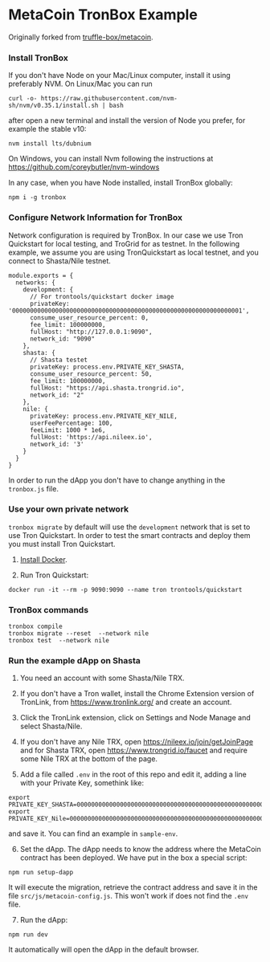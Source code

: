 # MetaCoin TronBox Example
Originally forked from [truffle-box/metacoin](https://github.com/truffle-box/metacoin-box).

### Install TronBox

If you don't have Node on your Mac/Linux computer, install it using preferably NVM. On Linux/Mac you can run

```
curl -o- https://raw.githubusercontent.com/nvm-sh/nvm/v0.35.1/install.sh | bash
```
after open a new terminal and install the version of Node you prefer, for example the stable v10:
```
nvm install lts/dubnium
```

On Windows, you can install Nvm following the instructions at
https://github.com/coreybutler/nvm-windows

In any case, when you have Node installed, install TronBox globally:
```
npm i -g tronbox
```

### Configure Network Information for TronBox

Network configuration is required by TronBox.
In our case we use Tron Quickstart for local testing, and TroGrid for as testnet. In the following example, we assume you are using TronQuickstart as local testnet, and you connect to Shasta/Nile testnet.

```
module.exports = {
  networks: {
    development: {
      // For trontools/quickstart docker image
      privateKey: '0000000000000000000000000000000000000000000000000000000000000001',
      consume_user_resource_percent: 0,
      fee_limit: 100000000,
      fullHost: "http://127.0.0.1:9090",
      network_id: "9090"
    },
    shasta: {
      // Shasta testet
      privateKey: process.env.PRIVATE_KEY_SHASTA,
      consume_user_resource_percent: 50,
      fee_limit: 100000000,
      fullHost: "https://api.shasta.trongrid.io",
      network_id: "2"
    },
    nile: {
      privateKey: process.env.PRIVATE_KEY_NILE,
      userFeePercentage: 100,
      feeLimit: 1000 * 1e6,
      fullHost: 'https://api.nileex.io',
      network_id: '3'
    }
  }
}
```
In order to run the dApp you don't have to change anything in the `tronbox.js` file.

### Use your own private network

`tronbox migrate` by default will use the `development` network that is set to use Tron Quickstart. In order to test the smart contracts and deploy them you must install Tron Quickstart.

1. [Install Docker](https://docs.docker.com/install/).

2. Run Tron Quickstart:
```
docker run -it --rm -p 9090:9090 --name tron trontools/quickstart
```

### TronBox commands
```
tronbox compile
tronbox migrate --reset  --network nile
tronbox test  --network nile
```

### Run the example dApp on Shasta

1. You need an account with some Shasta/Nile TRX.

2. If you don't have a Tron wallet, install the Chrome Extension version of TronLink, from https://www.tronlink.org/ and create an account.

3. Click the TronLink extension, click on Settings and Node Manage and select Shasta/Nile.

4. If you don't have any Nile TRX, open https://nileex.io/join/getJoinPage and for Shasta TRX, open https://www.trongrid.io/faucet and require some Nile TRX at the bottom of the page.

5. Add a file called `.env` in the root of this repo and edit it, adding a line with your Private Key, somethink like:
 ```
 export PRIVATE_KEY_SHASTA=0000000000000000000000000000000000000000000000000000000000000001
 export PRIVATE_KEY_Nile=0000000000000000000000000000000000000000000000000000000000000001
 ```
 and save it. You can find an example in `sample-env`.

6. Set the dApp. The dApp needs to know the address where the MetaCoin contract has been deployed. We have put in the box a special script:

```
npm run setup-dapp
```

It will execute the migration, retrieve the contract address and save it in the file `src/js/metacoin-config.js`. This won't work if does not find the `.env` file.

7. Run the dApp:

```
npm run dev
```
It automatically will open the dApp in the default browser.


